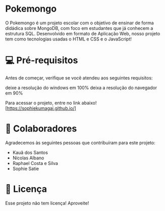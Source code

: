 # Pokemongo

O Pokemongo é um projeto escolar com o objetivo de ensinar de forma didádica sobre MongoDB, com foco em estudantes que já conhecem a estrutura SQL. Desenvolvido em formato de Aplicação Web, nosso projeto tem como tecnologias usadas o HTML e CSS e o JavaScript!  

# 💻 Pré-requisitos
Antes de começar, verifique se você atendeu aos seguintes requisitos:

deixe a resolução do windows em 100%
deixa a resolução do navegador em 90%

Para acessar o projeto, entre no link abaixo!
[https://sophiekumagai.github.io/]

# 🤝 Colaboradores
Agradecemos às seguintes pessoas que contribuíram para este projeto:

- Kauã dos Santos
- Nícolas Albano
- Raphael Costa e Silva
- Sophie Satie

# 📝 Licença
Esse projeto não tem licença! Aproveite!

